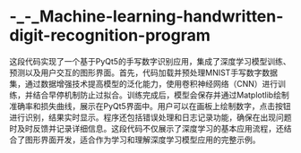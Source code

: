 # -_-_Machine-learning-handwritten-digit-recognition-program
这段代码实现了一个基于PyQt5的手写数字识别应用，集成了深度学习模型训练、预测以及用户交互的图形界面。首先，代码加载并预处理MNIST手写数字数据集，通过数据增强技术提高模型的泛化能力，使用卷积神经网络（CNN）进行训练，并结合早停机制防止过拟合。训练完成后，模型会保存并通过Matplotlib绘制准确率和损失曲线，展示在PyQt5界面中。用户可以在画板上绘制数字，点击按钮进行识别，结果实时显示。程序还包括错误处理和日志记录功能，确保在出现问题时及时反馈并记录详细信息。这段代码不仅展示了深度学习的基本应用流程，还结合了图形界面开发，适合作为学习和理解深度学习模型应用的完整示例。
